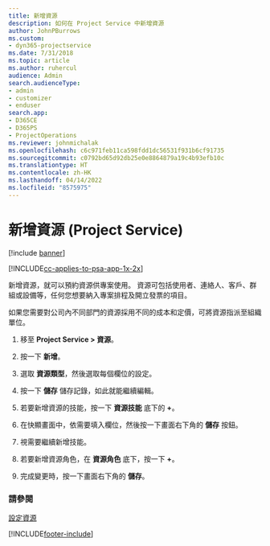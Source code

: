 ```yaml
---
title: 新增資源
description: 如何在 Project Service 中新增資源
author: JohnPBurrows
ms.custom:
- dyn365-projectservice
ms.date: 7/31/2018
ms.topic: article
ms.author: ruhercul
audience: Admin
search.audienceType:
- admin
- customizer
- enduser
search.app:
- D365CE
- D365PS
- ProjectOperations
ms.reviewer: johnmichalak
ms.openlocfilehash: c6c971feb11ca598fdd1dc56531f931b6cf91735
ms.sourcegitcommit: c0792bd65d92db25e0e8864879a19c4b93efb10c
ms.translationtype: HT
ms.contentlocale: zh-HK
ms.lasthandoff: 04/14/2022
ms.locfileid: "8575975"
---
```

# <a name="add-resources-project-service"></a>新增資源 (Project Service)

[!include [banner](../includes/psa-now-project-operations.md)]

[!INCLUDE[cc-applies-to-psa-app-1x-2x](../includes/cc-applies-to-psa-app-1x-2x.md)]

新增資源，就可以預約資源供專案使用。 資源可包括使用者、連絡人、客戶、群組或設備等，任何您想要納入專案排程及開立發票的項目。  
  
如果您需要對公司內不同部門的資源採用不同的成本和定價，可將資源指派至組織單位。  
  
1.  移至 **Project Service > 資源**。  
  
2.  按一下 **新增**。  
  
3.  選取 **資源類型**，然後選取每個欄位的設定。  
  
4.  按一下 **儲存** 儲存記錄，如此就能繼續編輯。  
  
5.  若要新增資源的技能，按一下 **資源技能** 底下的 **+**。  
  
6.  在快顯畫面中，依需要填入欄位，然後按一下畫面右下角的 **儲存** 按鈕。  
  
7.  視需要繼續新增技能。  
  
8.  若要新增資源角色，在 **資源角色** 底下，按一下 **+**。  
  
9. 完成變更時，按一下畫面右下角的 **儲存**。  
  
### <a name="see-also"></a>請參閱  
 [設定資源](../psa/set-up-resources.md)


[!INCLUDE[footer-include](../includes/footer-banner.md)]
